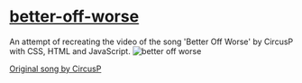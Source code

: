# [better-off-worse](https://danilionn.github.io/better-off-worse/)

An attempt of recreating the video of the song 'Better Off Worse' by CircusP with CSS, HTML and JavaScript.
![better off worse](https://danilionn.github.io/better-off-worse/assets/hq720.jpg)

[Original song by CircusP](https://www.youtube.com/watch?v=nrsr_-QXCv4)
